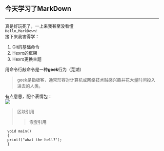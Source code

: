 ## 今天学习了MarkDown   

***

真是好玩死了，一上来我甚至没看懂   
```Hello,MarkDown!```  
接下来我害得学：   
1. Git的基础命令   
2. Hexro的框架   
3. Hexro更换主题   

用命令行敲命令是一种**geek**行为（芜湖）  
>geek是指极客，通常形容对计算机或网络技术贼感兴趣并花大量时间投入进去的人类。   

有点意思，配个表情包：  
![](https://qgt-style.oss-cn-hangzhou.aliyuncs.com/newcoursep4/g1/g1-2-2/tenor.gif)

>区块引用  
>>嵌套引用     

 ```
  void main()
  {
  printf("what the hell?");
  }
  ```
 
